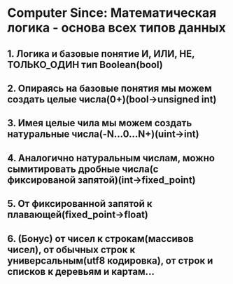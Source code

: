 # Computer Since: Математическая логика - основа всех типов данных
## 1. Логика и базовые понятие И, ИЛИ, НЕ, ТОЛЬКО_ОДИН тип Boolean(bool)
## 2. Опираясь на базовые понятия мы можем создать целые числа(0+)(bool->unsigned int)
## 3. Имея целые чила мы можем создать натуральные числа(-N...0...N+)(uint->int)
## 4. Аналогично натуральным числам, можно сымитировать дробные числа(с фиксированой запятой)(int->fixed_point)
## 5. От фиксированной запятой к плавающей(fixed_point->float)
## 6. (Бонус) от чисел к строкам(массивов чисел), от обычных строк к универсальным(utf8 кодировка), от строк и списков к деревьям и картам...
